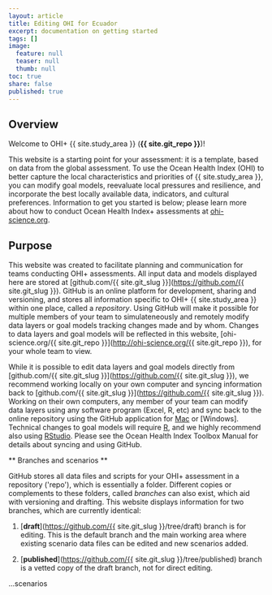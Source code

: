 ```yaml
---
layout: article
title: Editing OHI for Ecuador
excerpt: documentation on getting started
tags: []
image: 
  feature: null
  teaser: null
  thumb: null
toc: true
share: false
published: true
---
```


## Overview

<i class="icon-zoom-in"></i> Welcome to OHI+ {{ site.study_area }} (**{{ site.git_repo }}**)!

This website is a starting point for your assessment: it is a template, based on data from the global assessment. To use the Ocean Health Index (OHI) to better capture the local characteristics and priorities of {{ site.study_area }}, you can modify goal models, reevaluate local pressures and resilience, and incorporate the best locally available data, indicators, and cultural preferences. Information to get you started is below; please learn more about how to conduct Ocean Health Index+ assessments at [ohi-science.org](http://ohi-science.org).  


## Purpose

This website was created to facilitate planning and communication for teams conducting OHI+ assessments. All input data and models displayed here are stored at [github.com/{{ site.git_slug }}](https://github.com/{{ site.git_slug }}). GitHub is an online platform for development, sharing and versioning, and stores all information specific to OHI+ {{ site.study_area }} within one place, called a *repository*. Using GitHub will make it possible for multiple members of your team to simulateneously and remotely modify data layers or goal models tracking changes made and by whom. Changes to data layers and goal models will be reflected in this website, [ohi-science.org/{{ site.git_repo }}](http://ohi-science.org/{{ site.git_repo }}), for your whole team to view.

While it is possible to edit data layers and goal models directly from [github.com/{{ site.git_slug }}](https://github.com/{{ site.git_slug }}), we recommend working locally on your own computer and syncing information back to [github.com/{{ site.git_slug }}](https://github.com/{{ site.git_slug }}). Working on their own computers, any member of your team can modify data layers using any software program (Excel, R, etc) and sync back to the online repository using the GitHub application for [Mac](https://mac.github.com/) or [Windows]. Technical changes to goal models will require [R](http://cran.r-project.org/), and we highly recommend also using [RStudio](http://www.rstudio.com/). Please see the Ocean Health Index Toolbox Manual for details about syncing and using GitHub.

** Branches and scenarios **  

GitHub stores all data files and scripts for your OHI+ assessment in a repository ('repo'), which is essentially a folder. Different copies or complements to these folders, called *branches* can also exist, which aid with versioning and drafting. This website displays information for two branches, which are currently identical:

1. [**draft**](https://github.com/{{ site.git_slug }}/tree/draft) branch is for editing. This is the default branch and the main working area where existing scenario data files can be edited and new scenarios added.

1. [**published**](https://github.com/{{ site.git_slug }}/tree/published) branch is a vetted copy of the draft branch, not for direct editing.

...scenarios